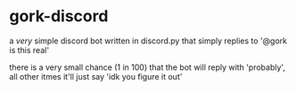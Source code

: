 # gork-discord

a _very_ simple discord bot written in discord.py that simply replies to '@gork is this real'

there is a very small chance (1 in 100) that the bot will reply with 'probably', all other itmes it'll just say 'idk you figure it out'
